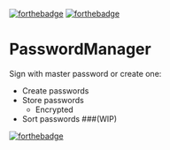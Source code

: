   [![forthebadge](https://forthebadge.com/images/badges/made-with-python.svg)](https://forthebadge.com)  [![forthebadge](https://forthebadge.com/images/badges/built-with-love.svg)](https://forthebadge.com)

# PasswordManager

Sign with master password or create one:

  * Create passwords
  * Store passwords
    * Encrypted
  * Sort passwords ###(WIP)
  
  [![forthebadge](https://forthebadge.com/images/badges/powered-by-black-magic.svg)](https://forthebadge.com)
